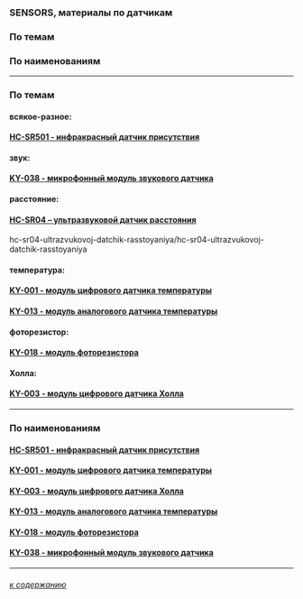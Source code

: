### SENSORS, материалы по датчикам

### По темам
### По наименованиям

---

### По темам

#### всякое-разное:

#### [HC-SR501 - инфракрасный датчик присутствия](hc-sr501-infrakrasnyj-datchik-prisutstviya/hc-sr501-infrakrasnyj-datchik-prisutstviya.md)

#### звук:

#### [KY-038 - микрофонный модуль звукового датчика](ky-038-mikrofonnyj-modul-zvukovogo-datchika/ky-038-mikrofonnyj-modul-zvukovogo-datchika.md)

#### расстояние:

#### [HC-SR04 – ультразвуковой датчик расстояния](hc-sr04-ultrazvukovoj-datchik-rasstoyaniya/hc-sr04-ultrazvukovoj-datchik-rasstoyaniya.md)

hc-sr04-ultrazvukovoj-datchik-rasstoyaniya/hc-sr04-ultrazvukovoj-datchik-rasstoyaniya

#### температура:

#### [KY-001 - модуль цифрового датчика температуры](ky-001-modul-cifrovogo-datchika-temperatury/ky-001-modul-cifrovogo-datchika-temperatury.md)

#### [KY-013 - модуль аналогового датчика температуры](ky-013-modul-analogovogo-datchika-temperatury/ky-013-modul-analogovogo-datchika-temperatury.md)

#### фоторезистор:

#### [KY-018 - модуль фоторезистора](ky-018-modul-fotorezistora/ky-018-modul-fotorezistora.md)

#### Холла:

#### [KY-003 - модуль цифрового датчика Холла](ky-003-modul-cifrovogo-datchika-holla/ky-003-modul-cifrovogo-datchika-holla.md)

---

### По наименованиям

#### [HC-SR501 - инфракрасный датчик присутствия](hc-sr501-infrakrasnyj-datchik-prisutstviya/hc-sr501-infrakrasnyj-datchik-prisutstviya.md)

#### [KY-001 - модуль цифрового датчика температуры](ky-001-modul-cifrovogo-datchika-temperatury/ky-001-modul-cifrovogo-datchika-temperatury.md)

#### [KY-003 - модуль цифрового датчика Холла](ky-003-modul-cifrovogo-datchika-holla/ky-003-modul-cifrovogo-datchika-holla.md)

#### [KY-013 - модуль аналогового датчика температуры](ky-013-modul-analogovogo-datchika-temperatury/ky-013-modul-analogovogo-datchika-temperatury.md)

#### [KY-018 - модуль фоторезистора](ky-018-modul-fotorezistora/ky-018-modul-fotorezistora.md)

#### [KY-038 - микрофонный модуль звукового датчика](ky-038-mikrofonnyj-modul-zvukovogo-datchika/ky-038-mikrofonnyj-modul-zvukovogo-datchika.md)

---

###### [к содержанию](../README.md)

